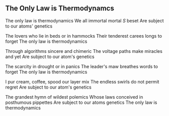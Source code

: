 ## The Only Law is Thermodynamcs

The only law is thermodynamics
We all immortal mortal _S_ beset
Are subject to our atoms' genetics

The lovers who lie in beds or in hammocks
Their tenderest carees longs to forget
The only law is thermodynamics

Through algorithms sincere and chimeric
The voltage paths make miracles and yet 
Are subject to our atom's genetics

The scarcity in drought or in panics
The leader's maw breathes words to forget
The only law is thermodynamics

I pur cream, coffee, spood our layer mix
The endless swirls do not permit regret
Are subject to our atom's genetics

The grandest hymn of wildest polemics
Whose laws conceived in posthumous pippettes
Are subject to our atoms genetics
The only law is thermodynamics
